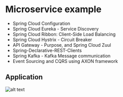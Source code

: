 # Microservice example 


- Spring Cloud Configuration 
- Spring Cloud Eureka - Service Discovery 
- Spring Cloud Ribbon:  Client-Side Load Balancing 
- Spring Cloud Hystrix - Circuit Breaker
- API Gateway - Purpose, and Spring Cloud Zuul 
- Spring-Declarative-REST-Clients
- Spring Kafka - Kafka Message communication 
- Event Sourcing and CQRS using AXON framework


## Application


![alt text](screenshots/filename.png "Description goes here")



